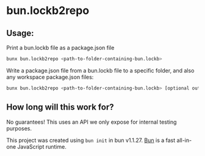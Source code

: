 # bun.lockb2repo

## Usage:

Print a bun.lockb file as a package.json file

```bash
bunx bun.lockb2repo <path-to-folder-containing-bun.lockb>
```

Write a package.json file from a bun.lockb file to a specific folder, and also any workspace package.json files:

```sh
bunx bun.lockb2repo <path-to-folder-containing-bun.lockb> [optional output folder]
```

## How long will this work for?

No guarantees! This uses an API we only expose for internal testing purposes.

This project was created using `bun init` in bun v1.1.27. [Bun](https://bun.sh) is a fast all-in-one JavaScript runtime.
